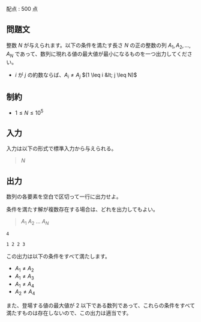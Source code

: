 配点 : $500$ 点

## 問題文

整数 $N$ が与えられます。以下の条件を満たす長さ $N$ の正の整数の列 $A_1,A_2,\ldots,A_N$ であって、数列に現れる値の最大値が最小になるものを一つ出力してください。

- $i$ が $j$ の約数ならば、$A_i \neq A_j$ $(1 \leq i &lt; j \leq N)$

## 制約

- $1 \leq N \leq 10^5$

## 入力

入力は以下の形式で標準入力から与えられる。

> $N$

## 出力

数列の各要素を空白で区切って一行に出力せよ。

条件を満たす解が複数存在する場合は、どれを出力してもよい。

> $A_1$ $A_2$ $\ldots$ $A_N$

```input1
4
```

```output1
1 2 2 3
```

この出力は以下の条件をすべて満たします。

- $A_1 \neq A_2$
- $A_1 \neq A_3$
- $A_1 \neq A_4$
- $A_2 \neq A_4$

また、登場する値の最大値が $2$ 以下である数列であって、これらの条件をすべて満たすものは存在しないので、この出力は適当です。